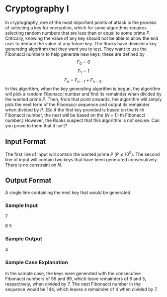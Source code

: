 # Cryptography I

In cryptography, one of the most important points of attack is the process of selecting a key for encryption, which for some algorithms requires selecting random numbers that are less than or equal to some prime $P$. Critically, knowing the value of any key should not be able to allow the end user to deduce the value of any future key. The Rooks have devised a key generating algorithm that they want you to test. They want to use the Fibonacci numbers to help generate new keys; these are defined by 
$$F_0 = 0$$
$$F_1 = 1$$
$$F_n = F_{n-1} + F_{n-2}.$$
 In this algorithm, when the key generating algorithm is begun, the algorithm will pick a random Fibonacci number and find its remainder when divided by the wanted prime $P$. Then, from that point onwards, the algorithm will simply pick the next term of the Fibonacci sequence and output its remainder when divided by $P$. (So if the first key provided is based on the $N$-th Fibonacci number, the next will be based on the $\left(N+1\right)$-th Fibonacci number.) However, the Rooks suspect that this algorithm is not secure. Can you prove to them that it isn’t? 

## Input Format

The first line of input will contain the wanted prime $P$ $\left(P \leq 10^9 \right)$. The second line of input will contain two keys that have been generated consecutively. There is no constraint on $N$.

## Output Format

A single line containing the next key that would be generated. 

### Sample Input

$7$

$6$ $5$

### Sample Output

$4$

### Sample Case Explanation

In the sample case, the keys were generated with the consecutive Fibonacci numbers of 55 and 89, which leave remainders of 6 and 5, respectively, when divided by 7. The next Fibonacci number in the sequence would be 144, which leaves a remainder of 4 when divided by 7. 